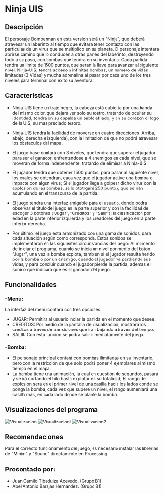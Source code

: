 # Ninja UIS
## Descripción
El personaje Bomberman en esta version será un "Ninja", que deberá atravesar un laberinto al tiempo que evitara tener contacto con las particulas de un virus que se multiplico en su planeta. El personaje intentara abrirse camino que lo conducen a otras partes del laberinto, destruyendo todo a su paso, con bombas que tendra en su inventario. Cada partida tendra un limite de 1500 puntos, que seran la llave para avanzar al siguiente nivel. Ninja-UIS, tendra acceso a infinitas bombas, un numero de vidas limitadas (3 Vidas) y mucha adrenalina al pasar por cada uno de los tres niveles para terminar con exito su aventura.

## Caracteristicas
- Ninja-UIS tiene un traje negro, la cabeza está cubierta por una banda del mismo color, que dejara ver solo su rostro, tratando de ocultar su identidad; tendra en su espalda un sable afilado, y en su corazon el logo de la UIS, su mas preciado tesoro.

- Ninja-UIS tendra la facilidad de moverse en cuatro direcciones (Arriba, abajo, derecha e izquierda), con la limitacion de que no podrá atravesar los obstaculos del mapa.

- El juego base contará con 3 niveles, que tendra que superar el jugador para ser el ganador, enfrentandose a 4 enemigos en cada nivel, que se moveran de forma independiente, tratando de eliminar a Ninja-UIS.

- El jugador tendra que obtener 1500 puntos, para pasar al siguiente nivel, los cuales se obtendran, cada vez que el jugador active una bomba e impacte con algun virus; Si el jugador llega a golpear dicho virus con la explosion de las bombas, se le ototrgará 250 puntos, que se irán acumulando en el transcurso de la partida. 

- El juego tendra una interfaz amigable para el usuario, donde podra observar el titulo del juego en la parte superior y con la facilidad de escoger 3 botones ("Jugar", "Creditos" y "Salir"); la clasificación por edad en la parte inferior izquierda y los creadores del juego en la parte inferior derecha.

- Por último, el juego esta armonizado con una gama de sonidos, para cada situación según como corresponda. Estos sonidos se implementaron en las siguientes circunstancias del juego: Al momento de iniciar el programa, cuando se inicia un nivel por medio del boton "Jugar", una vez la bomba explota, tambien si el jugador resulta herido por la bomba o por un enemigo, cuando el jugador va perdiendo sus vidas, y para concluir cuando el jugador pierde la partida, ademas el sonido que indicara que es el ganador del juego.


## Funcionalidades
### -Menu:
La interfaz del menu contara con tres opciones:
- JUGAR: Permitira al usuario inciar la partida en el momento que desee. 
- CREDITOS: Por medio de la pantalla de visualizacion, mostrará los creditos a traves de transiciones que iran bajando a traves del tiempo.
- SALIR: Con esta funcion se podra salir inmediatamente del juego.

### -Bomba:
- El personaje principal contará con bombas ilimitadas en su inventario, pero con la restricción de que solo podrá poner 4 ejemplares al mismo tiempo en el mapa.
- La bomba tiene una animación, la cual en cuestión de segundos, pasará y se irá cortando el hilo hasta explotar en su totalidad; El rango de explosion sera en el primer nivel de una casilla hacia los lados donde se ponga la bomba, cada vez que supere un nivel, el rango aumentará una casilla más, en cada lado donde se plante la bomba.

## Visualizaciones del programa
![Visualizacion](https://1.bp.blogspot.com/-ow5mZhVqkqo/X0XTywX1z-I/AAAAAAAAMvA/0SEP4UO16WQST-aIhJkyJujseI7uBUALACLcBGAsYHQ/s640/visualizacion%2Bpanel%2Bcentral.png)
![Visualizacion1](https://1.bp.blogspot.com/-b3hcOL2Ruh0/X0XTwwK78nI/AAAAAAAAMu4/6C3ybKafpokLDAk6lD2VoNeLfOT0QlWXgCLcBGAsYHQ/s640/visual%2Bdel%2Bprimer%2Bnivel.png)
![Visualizacion2](https://1.bp.blogspot.com/-kFyJxItOamM/X0XTwwJYCGI/AAAAAAAAMu8/qtGJHM6NCj4i5SPRfjCKzBtmxv6a0Ts3QCLcBGAsYHQ/s640/visual%2Bdel%2Bsegundo%2Bnivel.png)

## Recomendaciones
Para el correcto funcionamiento del juego, es necesario instalar las librerias de "Minim" y "Sound" directamente en Processing.

## Presentado por:
  - Juan Camilo Tibaduiza Acevedo. (Grupo B1)
  - Abel Antonio Barajas Hernandez. (Grupo B1)